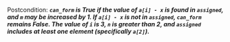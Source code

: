 Postcondition: ***`can_form` is True if the value of `a[i] - x` is found in `assigned`, and `m` may be increased by 1. If `a[i] - x` is not in `assigned`, `can_form` remains False. The value of `i` is 3, `n` is greater than 2, and `assigned` includes at least one element (specifically `a[2]`).***